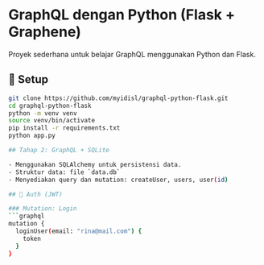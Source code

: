 # GraphQL dengan Python (Flask + Graphene)

Proyek sederhana untuk belajar GraphQL menggunakan Python dan Flask.

## 🔧 Setup
```bash
git clone https://github.com/myidisl/graphql-python-flask.git
cd graphql-python-flask
python -m venv venv
source venv/bin/activate
pip install -r requirements.txt
python app.py

## Tahap 2: GraphQL + SQLite

- Menggunakan SQLAlchemy untuk persistensi data.
- Struktur data: file `data.db`
- Menyediakan query dan mutation: createUser, users, user(id)

## 🔐 Auth (JWT)

### Mutation: Login
```graphql
mutation {
  loginUser(email: "rina@mail.com") {
    token
  }
}
